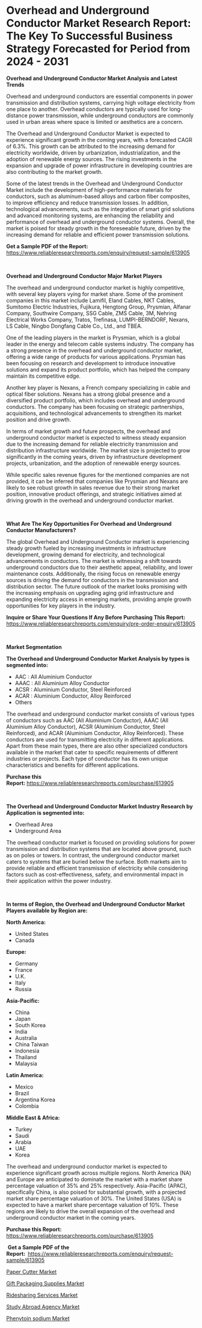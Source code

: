 <p><h1>Overhead and Underground Conductor Market Research Report: The Key To Successful Business Strategy Forecasted for Period from 2024 - 2031</h1></p><p><strong>Overhead and Underground Conductor Market Analysis and Latest Trends</strong></p>
<p><p>Overhead and underground conductors are essential components in power transmission and distribution systems, carrying high voltage electricity from one place to another. Overhead conductors are typically used for long-distance power transmission, while underground conductors are commonly used in urban areas where space is limited or aesthetics are a concern.</p><p>The Overhead and Underground Conductor Market is expected to experience significant growth in the coming years, with a forecasted CAGR of 6.3%. This growth can be attributed to the increasing demand for electricity worldwide, driven by urbanization, industrialization, and the adoption of renewable energy sources. The rising investments in the expansion and upgrade of power infrastructure in developing countries are also contributing to the market growth.</p><p>Some of the latest trends in the Overhead and Underground Conductor Market include the development of high-performance materials for conductors, such as aluminum-based alloys and carbon fiber composites, to improve efficiency and reduce transmission losses. In addition, technological advancements, such as the integration of smart grid solutions and advanced monitoring systems, are enhancing the reliability and performance of overhead and underground conductor systems. Overall, the market is poised for steady growth in the foreseeable future, driven by the increasing demand for reliable and efficient power transmission solutions.</p></p>
<p><strong>Get a Sample PDF of the Report:&nbsp;</strong> <a href="https://www.reliableresearchreports.com/enquiry/request-sample/613905">https://www.reliableresearchreports.com/enquiry/request-sample/613905</a></p>
<p>&nbsp;</p>
<p><strong>Overhead and Underground Conductor Major Market Players</strong></p>
<p><p>The overhead and underground conductor market is highly competitive, with several key players vying for market share. Some of the prominent companies in this market include Lamifil, Eland Cables, NKT Cables, Sumitomo Electric Industries, Fujikura, Hengtong Group, Prysmian, Alfanar Company, Southwire Company, SSG Cable, ZMS Cable, 3M, Nehring Electrical Works Company, Tratos, Trefinasa, LUMPI-BERNDORF, Nexans, LS Cable, Ningbo Dongfang Cable Co., Ltd., and TBEA.</p><p>One of the leading players in the market is Prysmian, which is a global leader in the energy and telecom cable systems industry. The company has a strong presence in the overhead and underground conductor market, offering a wide range of products for various applications. Prysmian has been focusing on research and development to introduce innovative solutions and expand its product portfolio, which has helped the company maintain its competitive edge.</p><p>Another key player is Nexans, a French company specializing in cable and optical fiber solutions. Nexans has a strong global presence and a diversified product portfolio, which includes overhead and underground conductors. The company has been focusing on strategic partnerships, acquisitions, and technological advancements to strengthen its market position and drive growth.</p><p>In terms of market growth and future prospects, the overhead and underground conductor market is expected to witness steady expansion due to the increasing demand for reliable electricity transmission and distribution infrastructure worldwide. The market size is projected to grow significantly in the coming years, driven by infrastructure development projects, urbanization, and the adoption of renewable energy sources.</p><p>While specific sales revenue figures for the mentioned companies are not provided, it can be inferred that companies like Prysmian and Nexans are likely to see robust growth in sales revenue due to their strong market position, innovative product offerings, and strategic initiatives aimed at driving growth in the overhead and underground conductor market.</p></p>
<p>&nbsp;</p>
<p><strong>What Are The Key Opportunities For Overhead and Underground Conductor Manufacturers?</strong></p>
<p><p>The global Overhead and Underground Conductor market is experiencing steady growth fueled by increasing investments in infrastructure development, growing demand for electricity, and technological advancements in conductors. The market is witnessing a shift towards underground conductors due to their aesthetic appeal, reliability, and lower maintenance costs. Additionally, the rising focus on renewable energy sources is driving the demand for conductors in the transmission and distribution sector. The future outlook of the market looks promising with the increasing emphasis on upgrading aging grid infrastructure and expanding electricity access in emerging markets, providing ample growth opportunities for key players in the industry.</p></p>
<p><strong>Inquire or Share Your Questions If Any Before Purchasing This Report:</strong> <a href="https://www.reliableresearchreports.com/enquiry/pre-order-enquiry/613905">https://www.reliableresearchreports.com/enquiry/pre-order-enquiry/613905</a></p>
<p>&nbsp;</p>
<p><strong>Market Segmentation</strong></p>
<p><strong>The Overhead and Underground Conductor Market Analysis by types is segmented into:</strong></p>
<p><ul><li>AAC : All Aluminium Conductor</li><li>AAAC : All Aluminium Alloy Conductor</li><li>ACSR : Aluminium Conductor, Steel Reinforced</li><li>ACAR : Aluminium Conductor, Alloy Reinforced</li><li>Others</li></ul></p>
<p><p>The overhead and underground conductor market consists of various types of conductors such as AAC (All Aluminium Conductor), AAAC (All Aluminium Alloy Conductor), ACSR (Aluminium Conductor, Steel Reinforced), and ACAR (Aluminium Conductor, Alloy Reinforced). These conductors are used for transmitting electricity in different applications. Apart from these main types, there are also other specialized conductors available in the market that cater to specific requirements of different industries or projects. Each type of conductor has its own unique characteristics and benefits for different applications.</p></p>
<p><strong>Purchase this Report:&nbsp;</strong><a href="https://www.reliableresearchreports.com/purchase/613905">https://www.reliableresearchreports.com/purchase/613905</a></p>
<p>&nbsp;</p>
<p><strong>The Overhead and Underground Conductor Market Industry Research by Application is segmented into:</strong></p>
<p><ul><li>Overhead Area</li><li>Underground Area</li></ul></p>
<p><p>The overhead conductor market is focused on providing solutions for power transmission and distribution systems that are located above ground, such as on poles or towers. In contrast, the underground conductor market caters to systems that are buried below the surface. Both markets aim to provide reliable and efficient transmission of electricity while considering factors such as cost-effectiveness, safety, and environmental impact in their application within the power industry.</p></p>
<p>&nbsp;</p>
<p><strong>In terms of Region, the Overhead and Underground Conductor Market Players available by Region are:</strong></p>
<p>
    <p> <strong> North America: </strong>
        <ul>
            <li>United States</li>
            <li>Canada</li>
        </ul>
        </p> 
    <p> <strong> Europe: </strong>
        <ul>
            <li>Germany</li>
            <li>France</li>
            <li>U.K.</li>
            <li>Italy</li>
            <li>Russia</li>
        </ul>
        </p> 
    <p> <strong> Asia-Pacific: </strong>
        <ul>
            <li>China</li>
            <li>Japan</li>
            <li>South Korea</li>
            <li>India</li>
            <li>Australia</li>
            <li>China Taiwan</li>
            <li>Indonesia</li>
            <li>Thailand</li>
            <li>Malaysia</li>
        </ul>
        </p> 
    <p> <strong> Latin America: </strong>
        <ul>
            <li>Mexico</li>
            <li>Brazil</li>
            <li>Argentina Korea</li>
            <li>Colombia</li>
        </ul>
        </p> 
    <p> <strong> Middle East & Africa: </strong>
        <ul>
            <li>Turkey</li>
            <li>Saudi</li>
            <li>Arabia</li>
            <li>UAE</li>
            <li>Korea</li>
        </ul>
    </p>
    </p>
<p><p>The overhead and underground conductor market is expected to experience significant growth across multiple regions. North America (NA) and Europe are anticipated to dominate the market with a market share percentage valuation of 35% and 25% respectively. Asia-Pacific (APAC), specifically China, is also poised for substantial growth, with a projected market share percentage valuation of 30%. The United States (USA) is expected to have a market share percentage valuation of 10%. These regions are likely to drive the overall expansion of the overhead and underground conductor market in the coming years.</p></p>
<p><strong>Purchase this Report: </strong><a href="https://www.reliableresearchreports.com/purchase/613905">https://www.reliableresearchreports.com/purchase/613905</a></p>
<p>&nbsp;<strong>Get a Sample PDF of the Report:&nbsp;&nbsp;</strong><a href="https://www.reliableresearchreports.com/enquiry/request-sample/613905">https://www.reliableresearchreports.com/enquiry/request-sample/613905</a></p>
<p><strong></strong></p>
<p><p><a href="https://medium.com/@penelopeparsons766/paper-cutter-market-size-and-market-trends-complete-industry-overview-2024-to-2031-03de8b553a0c">Paper Cutter Market</a></p><p><a href="https://medium.com/@penelopeparsons766/gift-packaging-supplies-market-trends-and-market-analysis-forecasted-for-period-2024-2031-fb0b416c0b04">Gift Packaging Supplies Market</a></p><p><a href="https://medium.com/@penelopeparsons766/ridesharing-services-market-report-reveals-the-latest-trends-and-growth-opportunities-of-this-a6e36245899b">Ridesharing Services Market</a></p><p><a href="https://medium.com/@penelopeparsons766/study-abroad-agency-market-size-cagr-trends-2024-2030-04706e4b3c31">Study Abroad Agency Market</a></p><p><a href="https://medium.com/@penelopeparsons766/phenytoin-sodium-market-exploring-market-share-market-trends-and-future-growth-a3ee7523ff7d">Phenytoin sodium Market</a></p></p>